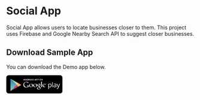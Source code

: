 # Social App

Social App allows users to locate businesses closer to them.
This project uses Firebase and Google Nearby Search API to suggest closer businesses.

## Download Sample App

You can download the Demo app below.

[<img src="/google.png" width="150px" />](https://bit.ly/426pqAT)
